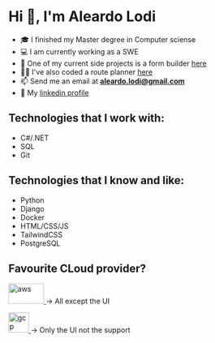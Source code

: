
# Hi 👋, I'm Aleardo Lodi

- 🎓 I finished my Master degree in Computer sciense
- 💻 I am currently working as a SWE
- 🔭 One of my current side projects is a form builder [here](https://lodiforms.com)
- 👨‍💻 I've also coded a route planner [here](https://lodiplanner.com)
- 📫 Send me an email at **aleardo.lodi@gmail.com**
- 📔 My [linkedin profile](https://linkedin.com/in/lodialeardo)


## Technologies that I work with:
- C#/.NET
- SQL
- Git

## Technologies that I know and like:
- Python
- Django
- Docker
- HTML/CSS/JS
- TailwindCSS
- PostgreSQL

## Favourite CLoud provider?
<a href="https://aws.amazon.com" target="_blank" rel="noreferrer" style="background-color: white">
    <img src="https://www.vectorlogo.zone/logos/amazon_aws/amazon_aws-ar21.svg" alt="aws" width="70" height="40" style="background-color: white" />
</a>  -> All except the UI

<a href="https://cloud.google.com" target="_blank" rel="noreferrer"> <img src="https://www.vectorlogo.zone/logos/google_cloud/google_cloud-icon.svg" alt="gcp" width="40" height="40" /> </a> -> Only the UI not the support
